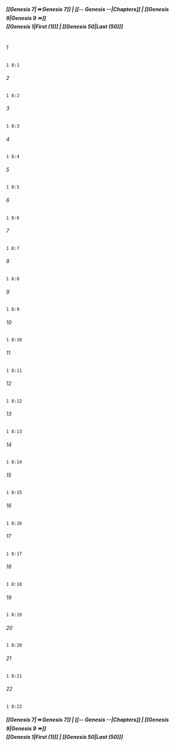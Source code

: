 
##### **[[Genesis 7|⏪ Genesis 7]] | [[-- Genesis --|Chapters]] | [[Genesis 9|Genesis 9 ⏩]]**<br>**[[Genesis 1|First (1)]] | [[Genesis 50|Last (50)]]**<br><br>

###### 1
``` verse
1 8:1
```
###### 2
``` verse
1 8:2
```
###### 3
``` verse
1 8:3
```
###### 4
``` verse
1 8:4
```
###### 5
``` verse
1 8:5
```
###### 6
``` verse
1 8:6
```
###### 7
``` verse
1 8:7
```
###### 8
``` verse
1 8:8
```
###### 9
``` verse
1 8:9
```
###### 10
``` verse
1 8:10
```
###### 11
``` verse
1 8:11
```
###### 12
``` verse
1 8:12
```
###### 13
``` verse
1 8:13
```
###### 14
``` verse
1 8:14
```
###### 15
``` verse
1 8:15
```
###### 16
``` verse
1 8:16
```
###### 17
``` verse
1 8:17
```
###### 18
``` verse
1 8:18
```
###### 19
``` verse
1 8:19
```
###### 20
``` verse
1 8:20
```
###### 21
``` verse
1 8:21
```
###### 22
``` verse
1 8:22
```

##### **[[Genesis 7|⏪ Genesis 7]] | [[-- Genesis --|Chapters]] | [[Genesis 9|Genesis 9 ⏩]]**<br>**[[Genesis 1|First (1)]] | [[Genesis 50|Last (50)]]**
